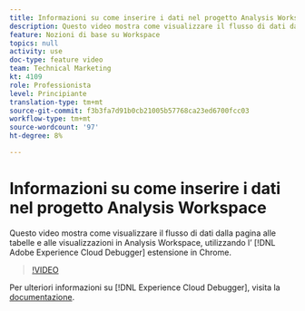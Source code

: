 ```yaml
---
title: Informazioni su come inserire i dati nel progetto Analysis Workspace
description: Questo video mostra come visualizzare il flusso di dati dalla pagina alle tabelle e alle visualizzazioni in Analysis Workspace, utilizzando l’estensione Adobe Experience Cloud Debugger in Chrome.
feature: Nozioni di base su Workspace
topics: null
activity: use
doc-type: feature video
team: Technical Marketing
kt: 4109
role: Professionista
level: Principiante
translation-type: tm+mt
source-git-commit: f3b3fa7d91b0cb21005b57768ca23ed6700fcc03
workflow-type: tm+mt
source-wordcount: '97'
ht-degree: 8%

---
```



# Informazioni su come inserire i dati nel progetto Analysis Workspace

Questo video mostra come visualizzare il flusso di dati dalla pagina alle tabelle e alle visualizzazioni in Analysis Workspace, utilizzando l’ [!DNL Adobe Experience Cloud Debugger] estensione in Chrome.

>[!VIDEO](https://video.tv.adobe.com/v/31072/?quality=12)

Per ulteriori informazioni su [!DNL Experience Cloud Debugger], visita la [documentazione](https://experienceleague.adobe.com/docs/debugger/using/experience-cloud-debugger.html?lang=it-IT).
